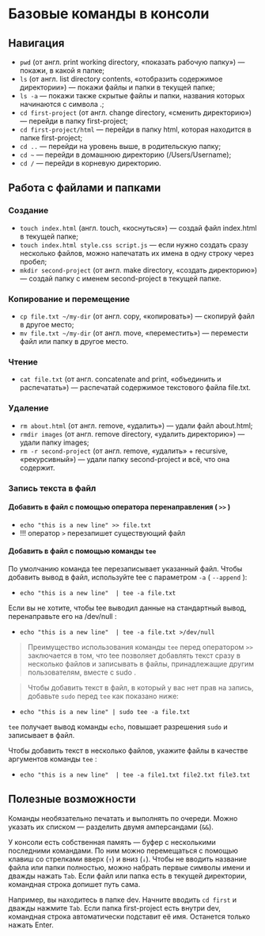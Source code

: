 # Базовые команды в консоли
## Навигация

- `pwd` (от англ. print working directory, «показать рабочую папку») — покажи, в какой я папке;
- `ls` (от англ. list directory contents, «отобразить содержимое директории») — покажи файлы и папки в текущей папке;
- `ls -a` — покажи также скрытые файлы и папки, названия которых начинаются с символа .;
- `cd first-project` (от англ. change directory, «сменить директорию») — перейди в папку first-project;
- `cd first-project/html` — перейди в папку html, которая находится в папке first-project;
- `cd ..` — перейди на уровень выше, в родительскую папку;
- `cd ~` — перейди в домашнюю директорию (/Users/Username);
- `cd /` — перейди в корневую директорию.

## Работа с файлами и папками
### Создание

- `touch index.html` (англ. touch, «коснуться») — создай файл index.html в текущей папке;
- `touch index.html style.css script.js` — если нужно создать сразу несколько файлов, можно напечатать их имена в одну строку через пробел;
- `mkdir second-project` (от англ. make directory, «создать директорию») — создай папку с именем second-project в текущей папке.

### Копирование и перемещение

- `cp file.txt ~/my-dir` (от англ. copy, «копировать») — скопируй файл в другое место;
- `mv file.txt ~/my-dir` (от англ. move, «переместить») — перемести файл или папку в другое место.

### Чтение

- `cat file.txt` (от англ. concatenate and print, «объединить и распечатать») — распечатай содержимое текстового файла file.txt.

### Удаление

- `rm about.html` (от англ. remove, «удалить») — удали файл about.html;
- `rmdir images` (от англ. remove directory, «удалить директорию») — удали папку images;
- `rm -r second-project` (от англ. remove, «удалить» + recursive, «рекурсивный») — удали папку second-project и всё, что она содержит.

### Запись текста в файл

#### Добавить в файл с помощью оператора перенаправления ( `>>` )

- `echo "this is a new line" >> file.txt`
- !!! оператор `>` перезапишет существующий файл

#### Добавить в файл с помощью команды `tee`

По умолчанию команда tee перезаписывает указанный файл. Чтобы добавить вывод в файл, используйте tee с параметром `-a` ( `--append` ):

- `echo "this is a new line"  | tee -a file.txt`

Если вы не хотите, чтобы tee выводил данные на стандартный вывод, перенаправьте его на /dev/null :

- `echo "this is a new line"  | tee -a file.txt >/dev/null`

> Преимущество использования команды `tee` перед оператором `>>` заключается в том, что tee позволяет добавлять текст сразу в несколько файлов и записывать в файлы, принадлежащие другим пользователям, вместе с sudo .

> Чтобы добавить текст в файл, в который у вас нет прав на запись, добавьте `sudo` перед `tee` как показано ниже:

- `echo "this is a new line" | sudo tee -a file.txt`

`tee` получает вывод команды `echo`, повышает разрешения `sudo` и записывает в файл.

Чтобы добавить текст в несколько файлов, укажите файлы в качестве аргументов команды `tee` :

- `echo "this is a new line"  | tee -a file1.txt file2.txt file3.txt`

## Полезные возможности

Команды необязательно печатать и выполнять по очереди. Можно указать их списком — разделить двумя амперсандами (`&&`).

У консоли есть собственная память — буфер с несколькими последними командами. По ним можно перемещаться с помощью клавиш со стрелками вверх (`↑`) и вниз (`↓`).
Чтобы не вводить название файла или папки полностью, можно набрать первые символы имени и дважды нажать `Tab`. Если файл или папка есть в текущей директории, командная строка допишет путь сама.

Например, вы находитесь в папке dev. Начните вводить `cd first` и дважды нажмите `Tab`. Если папка first-project есть внутри dev, командная строка автоматически подставит её имя. Останется только нажать Enter.

